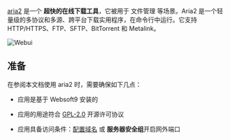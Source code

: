 [aria2](https://aria2.github.io/) 是一个 **超快的在线下载工具**，它被用于 文件管理  等场景。Aria2 是一个轻量级的多协议和多源、跨平台下载实用程序，在命令行中运行。它支持 HTTP/HTTPS、FTP、SFTP、BitTorrent 和 Metalink。


![Webui](https://libs.websoft9.com/Websoft9/DocsPicture/zh/aria2/aria2-gui-websoft9.png)


## 准备

在参阅本文档使用 aria2 时，需要确保如下几点：

- 应用是基于 Websoft9 安装的

- 应用的用途符合 [GPL-2.0](https://opensource.org/licenses/GPL-2.0) 开源许可协议

- 应用具备访问条件：[配置域名](./guide/appsetdomain) 或 **服务器安全组**开启网外端口